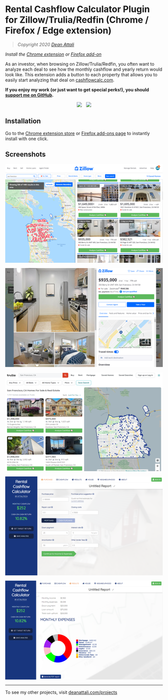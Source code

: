 # Rental Cashflow Calculator Plugin for Zillow/Trulia/Redfin (Chrome / Firefox / Edge extension)

> *Copyright 2020 [Dean Attali](https://deanattali.com)*

_Install the [Chrome extension](TODO) or [Firefox add-on](TODO)_

As an investor, when browsing on Zillow/Trulia/Redfin, you often want to analyze each deal to see how the monthly cashflow and yearly return would look like. This extension adds a button to each property that allows you to easily start analyzing that deal on [cashflowcalc.com](https://cashflowcalc.com/).

**If you enjoy my work (or just want to get special perks!), you should [support me on GitHub](https://github.com/sponsors/daattali).**


<p align="center">

<a style="display: inline-block;" href="https://paypal.me/daattali">
<img height="35" src="https://camo.githubusercontent.com/0e9e5cac101f7093336b4589c380ab5dcfdcbab0/68747470733a2f2f63646e2e6a7364656c6976722e6e65742f67682f74776f6c66736f6e2f70617970616c2d6769746875622d627574746f6e40312e302e302f646973742f627574746f6e2e737667" />
</a>
<a style="display: inline-block; margin-left: 10px;" href="https://github.com/sponsors/daattali">
<img height="35" src="https://i.imgur.com/034B8vq.png" /> </a>

</p>

## Installation

Go to the [Chrome extension store](TODO) or [Firefox add-ons page](TODO) to instantly install with one click.

## Screenshots

[![](https://github.com/daattali/cashflow-calculation-extension/blob/master/img/doc/zillow1.png)](https://github.com/daattali/cashflow-calculation-extension/blob/master/img/doc/zillow1.png)

[![](https://github.com/daattali/cashflow-calculation-extension/blob/master/img/doc/zillow2.png)](https://github.com/daattali/cashflow-calculation-extension/blob/master/img/doc/zillow2.png)

[![](https://github.com/daattali/cashflow-calculation-extension/blob/master/img/doc/trulia.png)](https://github.com/daattali/cashflow-calculation-extension/blob/master/img/doc/trulia.png)

[![](https://github.com/daattali/cashflow-calculation-extension/blob/master/img/doc/cashflowcalc1.png)](https://github.com/daattali/cashflow-calculation-extension/blob/master/img/doc/cashflowcalc1.png)

[![](https://github.com/daattali/cashflow-calculation-extension/blob/master/img/doc/cashflowcalc2.png)](https://github.com/daattali/cashflow-calculation-extension/blob/master/img/doc/cashflowcalc2.png)

---

To see my other projects, visit [deanattali.com/projects](https://deanattali.com/projects)
